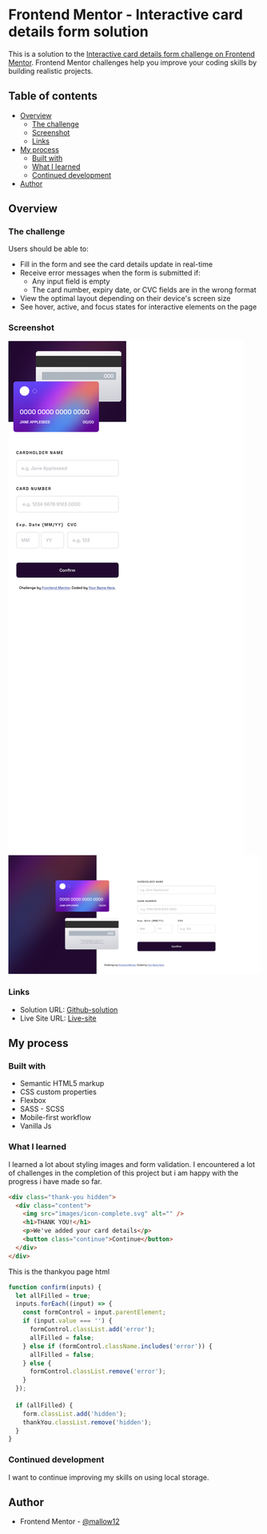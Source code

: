 # Frontend Mentor - Interactive card details form solution

This is a solution to the [Interactive card details form challenge on Frontend Mentor](https://www.frontendmentor.io/challenges/interactive-card-details-form-XpS8cKZDWw). Frontend Mentor challenges help you improve your coding skills by building realistic projects.

## Table of contents

- [Overview](#overview)
  - [The challenge](#the-challenge)
  - [Screenshot](#screenshot)
  - [Links](#links)
- [My process](#my-process)
  - [Built with](#built-with)
  - [What I learned](#what-i-learned)
  - [Continued development](#continued-development)
- [Author](#author)

## Overview

### The challenge

Users should be able to:

- Fill in the form and see the card details update in real-time
- Receive error messages when the form is submitted if:
  - Any input field is empty
  - The card number, expiry date, or CVC fields are in the wrong format
- View the optimal layout depending on their device's screen size
- See hover, active, and focus states for interactive elements on the page

### Screenshot

![](./images/Screenshot%202023-03-02%20at%2012-27-32%20Frontend%20Mentor%20Interactive%20card%20details%20form.png)
![](./images/Screenshot%202023-03-02%20at%2012-28-03%20Frontend%20Mentor%20Interactive%20card%20details%20form.png)

### Links

- Solution URL: [Github-solution](https://github.com/mallow12/interactive-card-details-form-project)
- Live Site URL: [Live-site](https://abdullah-interactive-card-details.netlify.app/)

## My process

### Built with

- Semantic HTML5 markup
- CSS custom properties
- Flexbox
- SASS - SCSS
- Mobile-first workflow
- Vanilla Js

### What I learned

I learned a lot about styling images and form validation. I encountered a lot of challenges in the completion of this project but i am happy with the progress i have made so far.

```html
<div class="thank-you hidden">
  <div class="content">
    <img src="images/icon-complete.svg" alt="" />
    <h1>THANK YOU!</h1>
    <p>We've added your card details</p>
    <button class="continue">Continue</button>
  </div>
</div>
```

This is the thankyou page html

```js
function confirm(inputs) {
  let allFilled = true;
  inputs.forEach((input) => {
    const formControl = input.parentElement;
    if (input.value === '') {
      formControl.classList.add('error');
      allFilled = false;
    } else if (formControl.className.includes('error')) {
      allFilled = false;
    } else {
      formControl.classList.remove('error');
    }
  });

  if (allFilled) {
    form.classList.add('hidden');
    thankYou.classList.remove('hidden');
  }
}
```

### Continued development

I want to continue improving my skills on using local storage.

## Author

- Frontend Mentor - [@mallow12](https://www.frontendmentor.io/profile/mallow12)
